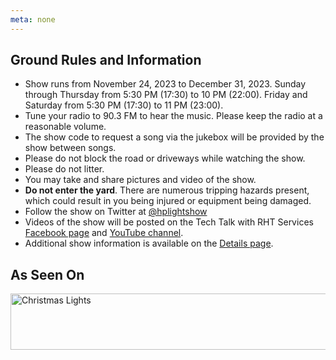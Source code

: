 ```yaml
---
meta: none
---
```


## Ground Rules and Information

* Show runs from November 24, 2023 to December 31, 2023. Sunday through Thursday from 5:30 PM (17:30) to 10 PM (22:00). Friday and Saturday from 5:30 PM (17:30) to 11 PM (23:00).
* Tune your radio to 90.3 FM to hear the music. Please keep the radio at a reasonable volume.
* The show code to request a song via the jukebox will be provided by the show between songs.
* Please do not block the road or driveways while watching the show.
* Please do not litter.
* You may take and share pictures and video of the show.
* **Do not enter the yard**. There are numerous tripping hazards present, which could result in you being injured or equipment being damaged.
* Follow the show on Twitter at <a href="https://twitter.com/hplightshow" target="_blank">@hplightshow</a>
* Videos of the show will be posted on the Tech Talk with RHT Services [Facebook page](https://www.facebook.com/profile.php?id=100089303142244) and [YouTube channel](https://www.youtube.com/channel/UC4xp-TEEIAL-4XtMVvfRaQw?sub_confirmation=1).
* Additional show information is available on the [Details page](/details).

## As Seen On

<a target="_blank" href="https://www.tackylighttour.com/christmas-lights/hp-light-show" title= "HP Light Show Christmas lights">
<img src="https://www.tackylighttour.com/images/1/AsSeenOn_728x90.png" height='90' width='728' alt='Christmas Lights' />
</a>
